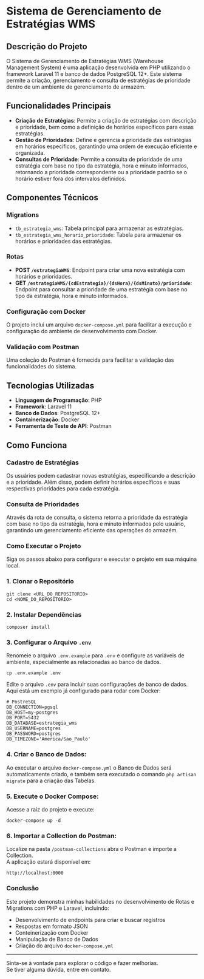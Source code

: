 # Sistema de Gerenciamento de Estratégias WMS

## Descrição do Projeto

O Sistema de Gerenciamento de Estratégias WMS (Warehouse Management System) é uma aplicação desenvolvida em PHP utilizando o framework Laravel 11 e banco de dados PostgreSQL 12+. Este sistema permite a criação, gerenciamento e consulta de estratégias de prioridade dentro de um ambiente de gerenciamento de armazém.

## Funcionalidades Principais

- **Criação de Estratégias**: Permite a criação de estratégias com descrição e prioridade, bem como a definição de horários específicos para essas estratégias.
- **Gestão de Prioridades**: Define e gerencia a prioridade das estratégias em horários específicos, garantindo uma ordem de execução eficiente e organizada.
- **Consultas de Prioridade**: Permite a consulta de prioridade de uma estratégia com base no tipo da estratégia, hora e minuto informados, retornando a prioridade correspondente ou a prioridade padrão se o horário estiver fora dos intervalos definidos.

## Componentes Técnicos

### Migrations

- `tb_estrategia_wms`: Tabela principal para armazenar as estratégias.
- `tb_estrategia_wms_horario_prioridade`: Tabela para armazenar os horários e prioridades das estratégias.

### Rotas

- **POST `/estrategiaWMS`**: Endpoint para criar uma nova estratégia com horários e prioridades.
- **GET `/estrategiaWMS/{cdEstrategia}/{dsHora}/{dsMinuto}/prioridade`**: Endpoint para consultar a prioridade de uma estratégia com base no tipo da estratégia, hora e minuto informados.

### Configuração com Docker

O projeto inclui um arquivo `docker-compose.yml` para facilitar a execução e configuração do ambiente de desenvolvimento com Docker.

### Validação com Postman

Uma coleção do Postman é fornecida para facilitar a validação das funcionalidades do sistema.

## Tecnologias Utilizadas

- **Linguagem de Programação**: PHP
- **Framework**: Laravel 11
- **Banco de Dados**: PostgreSQL 12+
- **Containerização**: Docker
- **Ferramenta de Teste de API**: Postman

## Como Funciona

### Cadastro de Estratégias

Os usuários podem cadastrar novas estratégias, especificando a descrição e a prioridade. Além disso, podem definir horários específicos e suas respectivas prioridades para cada estratégia.

### Consulta de Prioridades

Através da rota de consulta, o sistema retorna a prioridade da estratégia com base no tipo da estratégia, hora e minuto informados pelo usuário, garantindo um gerenciamento eficiente das operações do armazém.

### Como Executar o Projeto
Siga os passos abaixo para configurar e executar o projeto em sua máquina local.
### 1. Clonar o Repositório
```
git clone <URL_DO_REPOSITORIO>
cd <NOME_DO_REPOSITORIO>
```
### 2. Instalar Dependências
```
composer install
```
### 3. Configurar o Arquivo `.env`
Renomeie o arquivo `.env.example` para `.env` e configure as variáveis de ambiente, especialmente as relacionadas ao banco de dados.
```
cp .env.example .env
```
Edite o arquivo `.env` para incluir suas configurações de banco de dados.<br>
Aqui está um exemplo já configurado para rodar com Docker:
```
# PostreSQL
DB_CONNECTION=pgsql
DB_HOST=my-postgres
DB_PORT=5432
DB_DATABASE=estrategia_wms
DB_USERNAME=postgres
DB_PASSWORD=postgres
DB_TIMEZONE='America/Sao_Paulo'
```
### 4. Criar o Banco de Dados:
Ao executar o arquivo `docker-compose.yml` o Banco de Dados será automaticamente criado, e também sera executado o comando `php artisan migrate` para a criação das Tabelas.<br>

### 5. Execute o Docker Compose:
Acesse a raiz do projeto e execute:
```
docker-compose up -d
```
### 6. Importar a Collection do Postman:
Localize na pasta `/postman-collections` abra o Postman e importe a Collection.<br>
A aplicação estará disponível em:
```
http://localhost:8000
```

### Conclusão

Este projeto demonstra minhas habilidades no desenvolvimento de Rotas e Migrations com PHP e Laravel, incluindo:
* Desenvolvimento de endpoints para criar e buscar registros
* Respostas em formato JSON
* Conteinerização com Docker
* Manipulação de Banco de Dados
* Criação do arquivo `docker-compose.yml`
---
Sinta-se à vontade para explorar o código e fazer melhorias.<br>
Se tiver alguma dúvida, entre em contato.
